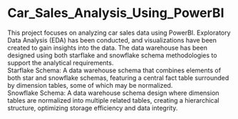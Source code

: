 # Car_Sales_Analysis_Using_PowerBI

This project focuses on analyzing car sales data using PowerBI. Exploratory Data Analysis (EDA) has been conducted, and visualizations have been created to gain insights into the data. The data warehouse has been designed using both starflake and snowflake schema methodologies to support the analytical requirements.<br>
Starflake Schema: A data warehouse schema that combines elements of both star and snowflake schemas, featuring a central fact table surrounded by dimension tables, some of which may be normalized.<br>
Snowflake Schema: A data warehouse schema design where dimension tables are normalized into multiple related tables, creating a hierarchical structure, optimizing storage efficiency and data integrity.
